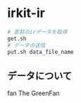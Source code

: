 # irkit-ir

```sh
# 直前のirデータを取得
get.sh
# データの送信
put.sh data_file_name
```

## データについて

fan The GreenFan

